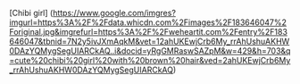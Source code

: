 [Chibi girl] (https://www.google.com/imgres?imgurl=https%3A%2F%2Fdata.whicdn.com%2Fimages%2F183646047%2Foriginal.jpg&imgrefurl=https%3A%2F%2Fweheartit.com%2Fentry%2F183646047&tbnid=7N2y5ivJXmAqkM&vet=12ahUKEwjCrb6My_rrAhUshuAKHW0DAzYQMygSegUIARCkAQ..i&docid=yRgGMRaswSAZpM&w=429&h=703&q=cute%20chibi%20girl%20with%20brown%20hair&ved=2ahUKEwjCrb6My_rrAhUshuAKHW0DAzYQMygSegUIARCkAQ)
